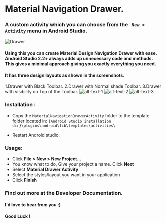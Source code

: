 # Material Navigation Drawer.
### A custom activity which you can choose from the ` New > Activity` menu in Android Studio.
![Drawer](https://dl2.pushbulletusercontent.com/fDyj4cw32htKAUo9LDhGnUjLfIAvapGU/InShot_20170207_150337.jpg)

#### Using this you can create Material Design Navigation Drawer with ease. Android Studio 2.2+ always adds up unnecessary code and methods. This gives a minimal approach giving you exactly everything you need.

#### It has three design layouts as shown in the screenshots.



1.Drawer with Black Toolbar.   2.Drawer with Normal shade Toolbar. 3.Drawer with visibility on Top of the Toolbar.
![alt-text-1](https://dl2.pushbulletusercontent.com/1tpfQqjYQvfeWk6zG35CMPUd7xEj4A5D/black-toolbar.png "black-toolbar") ![alt-text-2](https://dl2.pushbulletusercontent.com/IACpHyyhUlZE7hGuUhScWys6n74tveHJ/normal-toolbar.png "normal-toolbar") ![alt-text-3](https://dl2.pushbulletusercontent.com/g9zqgGxvI1qxhezfGfO5SENffzOENsul/overlayed-toolbar.png "overlay-toolbar")
  
### Installation :
*  Copy the `MaterialNavigationDrawerActivity` folder to the template folder located in: `{Android Studio installation dir}\plugins\android\lib\templates\activities\`

*  Restart Android studio.

### Usage:

 - Click **File > New > New Project...** 
 - You know what to do, Give your project a name. Click **Next**
 - Select **Material Drawer Activity**
 - Select the styles/layout you want in your application
 - Click **Finish**
 
 
 
 ### Find out more at the Developer Documentation.
 #### I'd love to hear from you :)
 #### Good Luck !
